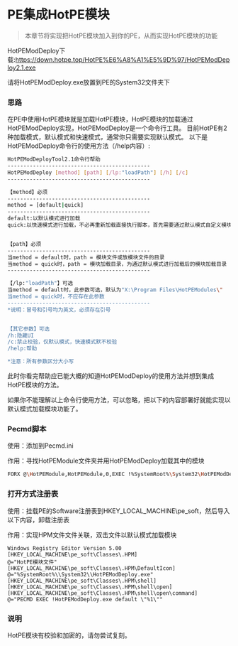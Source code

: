 # PE集成HotPE模块
> 本章节将实现把HotPE模块加入到你的PE，从而实现HotPE模块的功能

HotPEModDeploy下载:https://down.hotpe.top/HotPE%E6%A8%A1%E5%9D%97/HotPEModDeploy2.1.exe

请将HotPEModDeploy.exe放置到PE的System32文件夹下

### 思路
在PE中使用HotPE模块就是加载HotPE模块，HotPE模块的加载通过HotPEModDeploy实现，HotPEModDeploy是一个命令行工具。
目前HotPE有2种加载模式，默认模式和快速模式，通常你只需要实现默认模式。
以下是HotPEModDeploy命令行的使用方法（/help内容）:
```bash
HotPEModDeployTool2.1命令行帮助
---------------------------------------------
HotPEModDeploy [method] [path] [/lp:"loadPath"] [/h] [/c]
---------------------------------------------

【method】必须
---------------------------------------------
method = [default|quick]
---------------------------------------------
default:以默认模式进行加载
quick:以快速模式进行加载，不必再重新加载直接执行脚本，首先需要通过默认模式自定义模块加载目录进行加载


【path】必须
---------------------------------------------
当method = default时，path = 模块文件或放模块文件的目录
当method = quick时，path = 模块加载目录，为通过默认模式进行加载后的模块加载目录
---------------------------------------------

【/lp:"loadPath"】可选
当method = default时，此参数可选，默认为"X:\Program Files\HotPEModules\"
当method = quick时，不应存在此参数
---------------------------------------------
*说明：冒号和引号均为英文，必须存在引号


【其它参数】可选
/h:隐藏UI
/c:禁止校验，仅默认模式，快速模式默不校验
/help:帮助

*注意：所有参数区分大小写
```
此时你看完帮助应已能大概的知道HotPEModDeploy的使用方法并想到集成HotPE模块的方法。

如果你不能理解以上命令行使用方法，可以忽略，把以下的内容部署好就能实现以默认模式加载模块功能了。

### Pecmd脚本
使用：添加到Pecmd.ini

作用：寻找HotPEModule文件夹并用HotPEModDeploy加载其中的模块
```bash
FORX @\HotPEModule,HotPEModule,0,EXEC !%SystemRoot%\System32\HotPEModDeploy.exe default %HotPEModule%
```

### 打开方式注册表
使用：挂载PE的Software注册表到HKEY_LOCAL_MACHINE\pe_soft，然后导入以下内容，卸载注册表

作用：实现HPM文件文件关联，双击文件以默认模式加载模块
```
Windows Registry Editor Version 5.00
[HKEY_LOCAL_MACHINE\pe_soft\Classes\.HPM]
@="HotPE模块文件"
[HKEY_LOCAL_MACHINE\pe_soft\Classes\.HPM\DefaultIcon]
@="%SystemRoot%\\System32\\HotPEModDeploy.exe"
[HKEY_LOCAL_MACHINE\pe_soft\Classes\.HPM\shell]
[HKEY_LOCAL_MACHINE\pe_soft\Classes\.HPM\shell\open]
[HKEY_LOCAL_MACHINE\pe_soft\Classes\.HPM\shell\open\command]
@="PECMD EXEC !HotPEModDeploy.exe default \"%1\""
```
### 说明
HotPE模块有校验和加密的，请勿尝试复刻。
